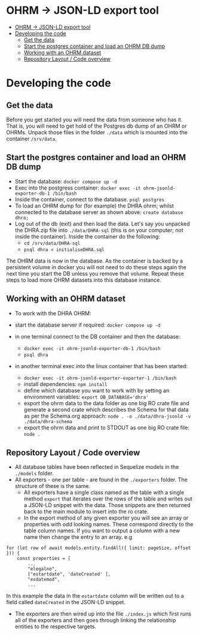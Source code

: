 # OHRM -> JSON-LD export tool

- [OHRM -\> JSON-LD export tool](#ohrm---json-ld-export-tool)
- [Developing the code](#developing-the-code)
  - [Get the data](#get-the-data)
  - [Start the postgres container and load an OHRM DB dump](#start-the-postgres-container-and-load-an-ohrm-db-dump)
  - [Working with an OHRM dataset](#working-with-an-ohrm-dataset)
  - [Repository Layout / Code overview](#repository-layout--code-overview)

# Developing the code

## Get the data

Before you get started you will need the data from someone who has it. That is, you will need to get
hold of the Postgres db dump of an OHRM or OHRMs. Unpack those files in the folder `./data` which is
mounted into the container `/srv/data`.

## Start the postgres container and load an OHRM DB dump

-   Start the database: `docker compose up -d`
-   Exec into the postgress container: `docker exec -it ohrm-jsonld-exporter-db-1 /bin/bash`
-   Inside the container, connect to the database. `psql postgres`
-   To load an OHRM dump for (for example) the DHRA ohrm; whilst connected to the database server as
    shown above: `create database dhra;`
-   Log out of the db (exit) and then load the data. Let's say you unpacked the DHRA.zip file into
    `./data/DHRA-sql` (this is on your computer; not inside the container). Inside the container do
    the following:
    -   `cd /srv/data/DHRA-sql`
    -   `psql dhra < initialiseDHRA.sql`

The OHRM data is now in the database. As the container is backed by a persistent volume in
docker you will not need to do these steps again the next time you start the DB unless you remove
that volume. Repeat these steps to load more OHRM datasets into this database instance.

## Working with an OHRM dataset

-   To work with the DHRA OHRM:

-   start the database server if required: `docker compose up -d`
-   in one terminal connect to the DB container and then the database:
    -   `docker exec -it ohrm-jsonld-exporter-db-1 /bin/bash`
    -   `psql dhra`
-   in another terminal exec into the linux container that has been started:
    -   `docker exec -it ohrm-jsonld-exporter-exporter-1 /bin/bash`
    -   install dependencies: `npm install`
    -   define which database you want to work with by setting an environment variables:
        `export DB_DATABASE='dhra'`
    -   export the ohrm data to the data folder as one big RO crate file and generate a second crate which describes the Schema for that data as per the Schema.org approach:
        `node . -o ./data/dhra-jsonld -v ./data/dhra-schema`
    -   export the ohrm data and print to STDOUT as one big RO crate file: `node .`

## Repository Layout / Code overview

-   All database tables have been reflected in Sequelize models in the `./models` folder.
-   All exporters - one per table - are found in the `./exporters` folder. The structure of these is
    the same.
    -   All exporters have a single class named as the table with a single method `export` that
        iterates over the rows of the table and writes out a JSON-LD snippet with the data. Those
        snippets are then returned back to the main module to insert into the ro crate.
    -   In the export method of any given exporter you will see an array or properties with odd
        looking names. These correspond directly to the table column names. If you want to output a
        column with a new name then change the entry to an array. e.g

```
for (let row of await models.entity.findAll({ limit: pageSize, offset })) {
    const properties = [
        ...
        "elegalno",
        ["estartdate", 'dateCreated' ],
        "esdatemod",
        ...
```

In this example the data in the `estartdate` column will be written out to a field called
`dateCreated` in the JSON-LD snippet.

-   The exporters are then wired up into the file `./index.js` which first runs all of the exporters
    and then goes through linking the relationship entities to the respective targets.

